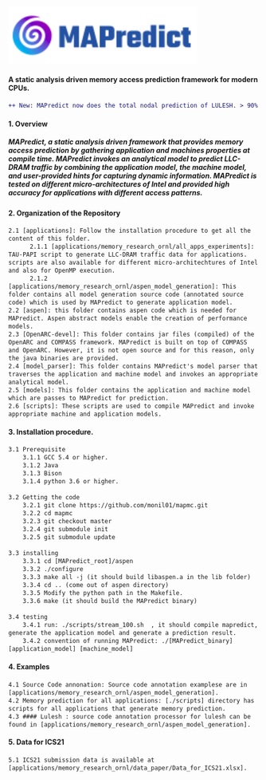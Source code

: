 <!-- # MAPredict -->

![](model_parser/Mapredict.png)

#### A static analysis driven memory access prediction framework for modern CPUs.



```diff
++ New: MAPredict now does the total nodal prediction of LULESH. > 90% accuracy in all intel micro-architecutres. Source code: [applications/memory_research_ornl/aspen_model_generation/lulesh_full]++ 
```

#### 1. Overview
##### MAPredict, a static analysis driven framework that provides memory access prediction by gathering application and machines properties at compile time. MAPredict invokes an analytical model to predict LLC-DRAM traffic by combining the application model, the machine model, and user-provided hints for capturing dynamic information. MAPredict is tested on different micro-architectures of Intel and provided high accuracy for applications with different access patterns.

#### 2. Organization of the Repository
    2.1 [applications]: Follow the installation procedure to get all the content of this folder.  
          2.1.1 [applications/memory_research_ornl/all_apps_experiments]:  TAU-PAPI script to generate LLC-DRAM traffic data for applications. scripts are also available for different micro-architechtures of Intel and also for OpenMP execution.
          2.1.2 [applications/memory_research_ornl/aspen_model_generation]: This folder contains all model generation source code (annotated source code) which is used by MAPredict to generate application model.
    2.2 [aspen]: this folder contains aspen code which is needed for MAPredict. Aspen abstract models enable the creation of performance models.
    2.3 [OpenARC-devel]: This folder contains jar files (compiled) of the OpenARC and COMPASS framework. MAPredict is built on top of COMPASS and OpenARC. However, it is not open source and for this reason, only the java binaries are provided.
    2.4 [model_parser]: This folder contains MAPredict's model parser that traverses the application and machine model and invokes an appropriate analytical model.
    2.5 [models]: This folder contains the application and machine model which are passes to MAPredict for prediction.
    2.6 [scripts]: These scripts are used to compile MAPredict and invoke appropriate machine and application models.
    

#### 3. Installation procedure.

    3.1 Prerequisite
        3.1.1 GCC 5.4 or higher.
        3.1.2 Java
        3.1.3 Bison
        3.1.4 python 3.6 or higher.
        
    3.2 Getting the code
        3.2.1 git clone https://github.com/monil01/mapmc.git
        3.2.2 cd mapmc
        3.2.3 git checkout master
        3.2.4 git submodule init
        3.2.5 git submodule update
        
    3.3 installing
        3.3.1 cd [MAPredict_root]/aspen
        3.3.2 ./configure
        3.3.3 make all -j (it should build libaspen.a in the lib folder)
        3.3.4 cd .. (come out of aspen directory)
        3.3.5 Modify the python path in the Makefile.
        3.3.6 make (it should build the MAPredict binary)
        
    3.4 testing
        3.4.1 run: ./scripts/stream_100.sh  , it should compile mapredict, generate the application model and generate a prediction result.
        3.4.2 convention of running MAPredict: ./[MAPredict_binary] [application_model] [machine_model]
  
  
#### 4. Examples

    4.1 Source Code annonation: Source code annotation examplese are in [applications/memory_research_ornl/aspen_model_generation].
    4.2 Memory prediction for all applications: [./scripts] directory has scripts for all applications that generate memory prediction.
    4.3 #### Lulesh : source code annotation processor for lulesh can be found in [applications/memory_research_ornl/aspen_model_generation].
    

#### 5. Data for ICS21
    5.1 ICS21 submission data is available at [applications/memory_research_ornl/data_paper/Data_for_ICS21.xlsx].


  
    
    
  
